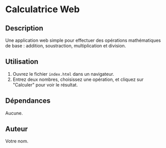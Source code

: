 # Calculatrice Web

## Description
Une application web simple pour effectuer des opérations mathématiques de base : addition, soustraction, multiplication et division.

## Utilisation
1. Ouvrez le fichier `index.html` dans un navigateur.
2. Entrez deux nombres, choisissez une opération, et cliquez sur "Calculer" pour voir le résultat.

## Dépendances
Aucune. 

## Auteur
Votre nom.
 